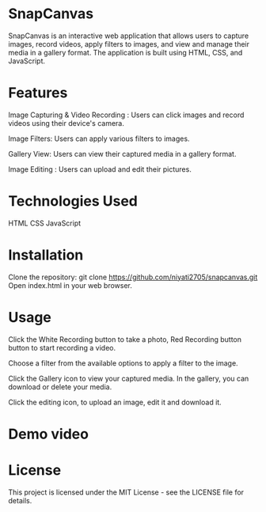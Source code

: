 # SnapCanvas
SnapCanvas is an interactive web application that allows users to capture images, record videos, apply filters to images, and view and manage their media in a gallery format. The application is built using HTML, CSS, and JavaScript. 

# Features
Image Capturing & Video Recording : Users can click images and record videos using their device's camera.

Image Filters: Users can apply various filters to images.

Gallery View: Users can view their captured media in a gallery format.

Image Editing : Users can upload and edit their pictures.

# Technologies Used
HTML
CSS
JavaScript

# Installation
Clone the repository: git clone https://github.com/niyati2705/snapcanvas.git
Open index.html in your web browser.

# Usage
Click the White Recording button to take a photo, Red Recording button button to start recording a video.

Choose a filter from the available options to apply a filter to the image.

Click the Gallery icon to view your captured media. In the gallery, you can download or delete your media.

Click the editing icon, to upload an image, edit it and download it.

# Demo video

<a href="https://github.com/niyati2705/SnapCanvas/assets/108968934/2a976382-6599-4a37-b2b9-cf91ce93f24e" alt="demo"></a>






# License
This project is licensed under the MIT License - see the LICENSE file for details.
